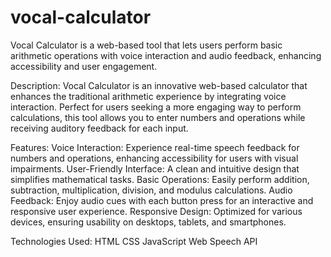 # vocal-calculator
Vocal Calculator is a web-based tool that lets users perform basic arithmetic operations with voice interaction and audio feedback, enhancing accessibility and user engagement.

Description: Vocal Calculator is an innovative web-based calculator that enhances the traditional arithmetic experience by integrating voice interaction. Perfect for users seeking a more engaging way to perform calculations, this tool allows you to enter numbers and operations while receiving auditory feedback for each input.

Features:
Voice Interaction: Experience real-time speech feedback for numbers and operations, enhancing accessibility for users with visual impairments.
User-Friendly Interface: A clean and intuitive design that simplifies mathematical tasks.
Basic Operations: Easily perform addition, subtraction, multiplication, division, and modulus calculations.
Audio Feedback: Enjoy audio cues with each button press for an interactive and responsive user experience.
Responsive Design: Optimized for various devices, ensuring usability on desktops, tablets, and smartphones.

Technologies Used:
HTML
CSS
JavaScript
Web Speech API
